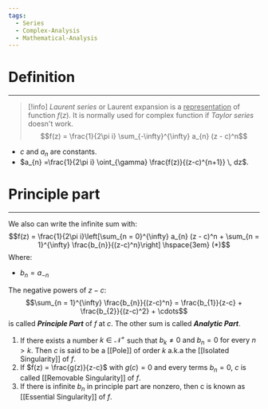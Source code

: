 ```yaml
---
tags:
  - Series
  - Complex-Analysis
  - Mathematical-Analysis
---
```



# Definition
---
> [!info]
> _Laurent series_ or Laurent expansion is a <u>representation</u> of function $f(z)$. It is normally used for complex function if _Taylor series_ doesn't work.
$$f(z) = \frac{1}{2\pi i} \sum_{-\infty}^{\infty} a_{n} (z - c)^n$$

- $c$ and $a_n$ are constants.
- $a_{n} =\frac{1}{2\pi i} \oint_{\gamma} \frac{f(z)}{(z-c)^{n+1}} \, dz$.

# Principle part
---
We also can write the infinite sum with:
$$f(z) = \frac{1}{2\pi i}\left[\sum_{n = 0}^{\infty} a_{n} (z - c)^n + \sum_{n = 1}^{\infty} \frac{b_{n}}{(z-c)^n}\right] \hspace{3em} (*)$$
Where:
- $b_n = a_{-n}$

The negative powers of $z-c$:
$$\sum_{n = 1}^{\infty} \frac{b_{n}}{(z-c)^n} = \frac{b_{1}}{z-c} + \frac{b_{2}}{(z-c)^2} + \cdots$$
is called **_Principle Part_** of $f$ at $c$. The other sum is called _**Analytic Part**_.

1. If there exists a number $k \in \mathcal{N}^+$ such that $b_{k} \neq 0 \text{ and } b_{n} = 0 \text{ for every } n > k$. Then $c$ is said to be a [[Pole]] of order $k$ a.k.a the [[Isolated Singularity]] of $f$.
2. If $f(z) = \frac{g(z)}{z-c}$ with $g(c) = 0$ and every terms $b_n = 0$, $c$ is called [[Removable Singularity]] of $f$.
3. If there is infinite $b_n$ in principle part are nonzero, then c is known as [[Essential Singularity]] of $f$.